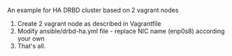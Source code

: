 An example for HA DRBD cluster based on 2 vagrant nodes

1. Create 2 vagrant node as described in Vagrantfile
2. Modify ansible/drbd-ha.yml file - replace NIC name (enp0s8) according your own
3. That's all.

